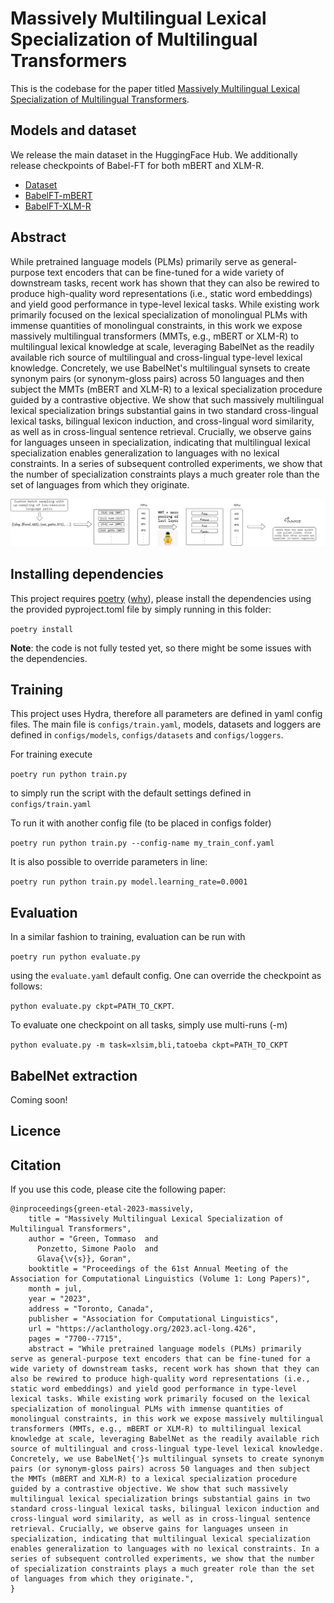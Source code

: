 # Massively Multilingual Lexical Specialization of Multilingual Transformers

This is the codebase for the paper titled [Massively Multilingual Lexical Specialization of Multilingual Transformers](https://aclanthology.org/2023.acl-long.426/).

## Models and dataset

We release the main dataset in the HuggingFace Hub. 
We additionally release checkpoints of Babel-FT for both mBERT and XLM-R.

- [Dataset](https://huggingface.co/datasets/umanlp/babelbert-dataset)
- [BabelFT-mBERT](https://huggingface.co/umanlp/babelbert-ft-mbert)
- [BabelFT-XLM-R](https://huggingface.co/umanlp/babelbert-ft-xlm-r)

## Abstract

While pretrained language models (PLMs) primarily serve as general-purpose text encoders that can be fine-tuned for a wide variety of downstream tasks, recent work has shown that they can also be rewired to produce high-quality word representations (i.e., static word embeddings) and yield good performance in type-level lexical tasks. While existing work primarily focused on the lexical specialization of monolingual PLMs with immense quantities of monolingual constraints, in this work we expose massively multilingual transformers (MMTs, e.g., mBERT or XLM-R) to multilingual lexical knowledge at scale, leveraging BabelNet as the readily available rich source of multilingual and cross-lingual type-level lexical knowledge. Concretely, we use BabelNet's multilingual synsets to create synonym pairs (or synonym-gloss pairs) across 50 languages and then subject the MMTs (mBERT and XLM-R) to a lexical specialization procedure guided by a contrastive objective. We show that such massively multilingual lexical specialization brings substantial gains in two standard cross-lingual lexical tasks, bilingual lexicon induction, and cross-lingual word similarity, as well as in cross-lingual sentence retrieval. Crucially, we observe gains for languages unseen in specialization, indicating that multilingual lexical specialization enables generalization to languages with no lexical constraints. In a series of subsequent controlled experiments, we show that the number of specialization constraints plays a much greater role than the set of languages from which they originate.


![](babelbert.png)

## Installing dependencies

This project requires [poetry](https://python-poetry.org/) ([why](https://blogs.sap.com/2022/05/08/why-you-should-use-poetry-instead-of-pip-or-conda-for-python-projects/)), please install the dependencies using the provided pyproject.toml file by simply running in this folder:

```poetry install```

**Note**: the code is not fully tested yet, so there might be some issues with the dependencies.


## Training

This project uses Hydra, therefore all parameters are defined in yaml config files. 
The main file is ``configs/train.yaml``, models, datasets and loggers are defined in 
``configs/models``, ``configs/datasets`` and ``configs/loggers``.

For training execute

```poetry run python train.py```

to simply run the script with the default settings defined in ``configs/train.yaml``

To run it with another config file (to be placed in configs folder)

```poetry run python train.py --config-name my_train_conf.yaml```

It is also possible to override parameters in line:


```poetry run python train.py model.learning_rate=0.0001```

## Evaluation

In a similar fashion to training, evaluation can be run with


```poetry run python evaluate.py```

using the ``evaluate.yaml`` default config. One can override the checkpoint as follows:

```python evaluate.py ckpt=PATH_TO_CKPT```.

To evaluate one checkpoint on all tasks, simply use multi-runs (-m)

```python evaluate.py -m task=xlsim,bli,tatoeba ckpt=PATH_TO_CKPT```

## BabelNet extraction

Coming soon!

## Licence



## Citation

If you use this code, please cite the following paper:

```
@inproceedings{green-etal-2023-massively,
    title = "Massively Multilingual Lexical Specialization of Multilingual Transformers",
    author = "Green, Tommaso  and
      Ponzetto, Simone Paolo  and
      Glava{\v{s}}, Goran",
    booktitle = "Proceedings of the 61st Annual Meeting of the Association for Computational Linguistics (Volume 1: Long Papers)",
    month = jul,
    year = "2023",
    address = "Toronto, Canada",
    publisher = "Association for Computational Linguistics",
    url = "https://aclanthology.org/2023.acl-long.426",
    pages = "7700--7715",
    abstract = "While pretrained language models (PLMs) primarily serve as general-purpose text encoders that can be fine-tuned for a wide variety of downstream tasks, recent work has shown that they can also be rewired to produce high-quality word representations (i.e., static word embeddings) and yield good performance in type-level lexical tasks. While existing work primarily focused on the lexical specialization of monolingual PLMs with immense quantities of monolingual constraints, in this work we expose massively multilingual transformers (MMTs, e.g., mBERT or XLM-R) to multilingual lexical knowledge at scale, leveraging BabelNet as the readily available rich source of multilingual and cross-lingual type-level lexical knowledge. Concretely, we use BabelNet{'}s multilingual synsets to create synonym pairs (or synonym-gloss pairs) across 50 languages and then subject the MMTs (mBERT and XLM-R) to a lexical specialization procedure guided by a contrastive objective. We show that such massively multilingual lexical specialization brings substantial gains in two standard cross-lingual lexical tasks, bilingual lexicon induction and cross-lingual word similarity, as well as in cross-lingual sentence retrieval. Crucially, we observe gains for languages unseen in specialization, indicating that multilingual lexical specialization enables generalization to languages with no lexical constraints. In a series of subsequent controlled experiments, we show that the number of specialization constraints plays a much greater role than the set of languages from which they originate.",
}
```

